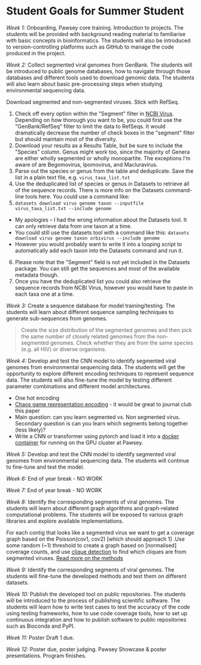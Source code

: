 
# Student Goals for Summer Student

_Week 1:_ Onboarding, Pawsey core training. 
Introduction to projects. The students will be provided with background reading material to familiarise with basic concepts in bioinformatics. The students will also be introduced to version-controlling platforms such as GitHub to manage the code produced in the project. 

_Week 2:_ Collect segmented viral genomes from GenBank. The students will be introduced to public genome databases, how to navigate through those databases and different tools used to download genomic data. The students will also learn about basic pre-processing steps when studying environmental sequencing data. 

Download segmented and non-segmented viruses. Stick with RefSeq. 

1. Check off every option within the "Segment" filter in [NCBI Virus](https://www.ncbi.nlm.nih.gov/labs/virus/vssi/#/virus?SeqType_s=Nucleotide). Depending on how thorough you want to be, you could first use the "GenBank/RefSeq" filter to limit the data to RefSeqs. It would dramatically decrease the number of check boxes in the "segment" filter but should maintain most of the diversity.
2. Download your results as a Results Table, but be sure to include the "Species" column. Genus might work too, since the majority of Genera are either wholly segmented or wholly monopartite. The exceptions I’m aware of are Begomovirus, Ipomovirus, and Macluravirus.
3. Parse out the species or genus from the table and deduplicate. Save the list in a plain text file, e.g. `virus_taxa_list.txt`
4. Use the deduplicated list of species or genus in Datasets to retrieve all of the sequence records. There is more info on the Datasets command-line tools here. You could use a command like:
5. `datasets download virus genome taxon --inputfile virus_taxa_list.txt --include genome`
  - My apologies – I had the wrong information about the Datasets tool. It can only retrieve data from one taxon at a time.
  - You could still use the datasets tool with a command like this: `datasets download virus genome taxon orbivirus --include genome`
  - However you would probably want to write it into a looping script to automatically add each taxon into the Datasets command and run it.
6. Please note that the "Segment" field is not yet included in the Datasets package. You can still get the sequences and most of the available metadata though.
7. Once you have the deduplicated list you could also retrieve the sequence records from NCBI Virus, however you would have to paste in each taxa one at a time.


_Week 3:_ Create a sequence database for model training/testing. The students will learn about different sequence sampling techniques to generate sub-sequences from genomes. 
 

> Create the size distribution of the segmented genomes and then pick the same number of closely related genomes from the non-segmented genomes. Check whether they are from the same species (e.g. all HIV) or diverse organisms. 
 

_Week 4:_ Develop and test the CNN model to identify segmented viral genomes from environmental sequencing data. The students will get the opportunity to explore different encoding techniques to represent sequence data. The students will also fine-tune the model by testing different parameter combinations and different model architectures. 


  - One hot encoding 
  - [Chaos game representation encoding](https://academic.oup.com/bioinformatics/article/36/1/272/5521624?login=false) - it would be great to journal club this paper
  - Main question: can you learn segmented vs. Non segmented virus. Secondary question is can you learn which segments belong together (less likely)? 
  - Write a CNN or transformer using pytorch and load it into a [docker container](docker_container_intro.md) for running on the GPU cluster at Pawsey.

_Week 5:_ Develop and test the CNN model to identify segmented viral genomes from environmental sequencing data. The students will continue to fine-tune and test the model. 


_Week 6:_ End of year break - NO WORK 


_Week 7:_ End of year break - NO WORK 


_Week 8:_ Identify the corresponding segments of viral genomes. The students will learn about different graph algorithms and graph-related computational problems. The students will be exposed to various graph libraries and explore available implementations. 

For each contig that looks like a segmented virus we want to get a coverage graph based on the Poisson(cov1, cov2) [which should approach 1] .Use some random (~1) threshold to create a graph based on  [normalised] coverage counts, and use [clique detection](https://networkx.org/documentation/stable/reference/algorithms/generated/networkx.algorithms.clique.find_cliques.html) to find which cliques are from segmented viruses. [Read more on the methods](more_on_methods.md)

_Week 9:_ Identify the corresponding segments of viral genomes. The students will fine-tune the developed methods and test them on different datasets. 

 
_Week 10:_ Publish the developed tool on public repositories. The students will be introduced to the process of publishing scientific software. The students will learn how to write test cases to test the accuracy of the code using testing frameworks, how to use code coverage tools, how to set up continuous integration and how to publish software to public repositories such as Bioconda and PyPI. 

 
_Week 11:_ Poster Draft 1 due. 


_Week 12:_ Poster due, poster judging. Pawsey Showcase & poster presentations. Program finishes. 
